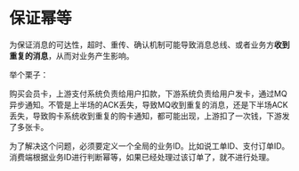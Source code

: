# 保证幂等

为保证消息的可达性，超时、重传、确认机制可能导致消息总线、或者业务方**收到重复的消息**，从而对业务产生影响。

举个栗子：

购买会员卡，上游支付系统负责给用户扣款，下游系统负责给用户发卡，通过MQ异步通知。不管是上半场的ACK丢失，导致MQ收到重复的消息，还是下半场ACK丢失，导致购卡系统收到重复的购卡通知，都可能出现，上游扣了一次钱，下游发了多张卡。



为了解决这个问题，必须要定义一个全局的业务ID。比如说工单ID、支付订单ID。消费端根据业务ID进行判断幂等，如果已经处理过该订单了，就不进行处理。

